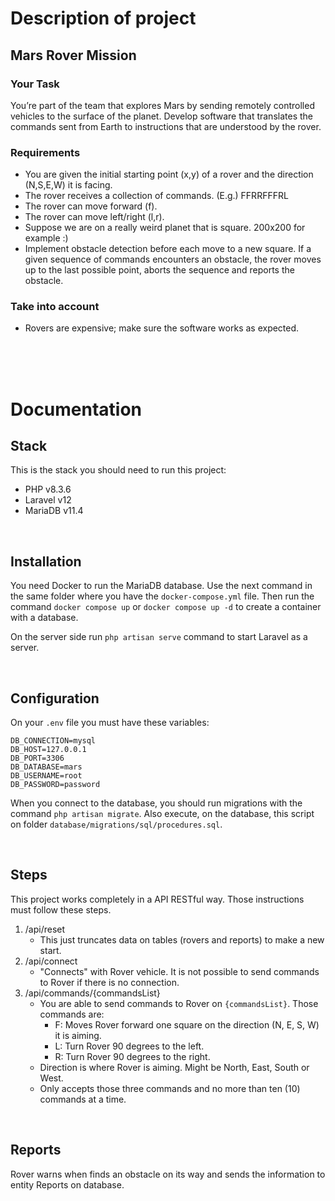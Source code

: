 # Description of project
## Mars Rover Mission

### Your Task
You’re part of the team that explores Mars by sending remotely controlled vehicles to the surface of the planet. Develop software that translates the commands sent from Earth to instructions that are understood by the rover.

### Requirements
- You are given the initial starting point (x,y) of a rover and the direction (N,S,E,W) it is facing.
- The rover receives a collection of commands. (E.g.) FFRRFFFRL
- The rover can move forward (f).
- The rover can move left/right (l,r).
- Suppose we are on a really weird planet that is square. 200x200 for example :)
- Implement obstacle detection before each move to a new square. If a given
sequence of commands encounters an obstacle, the rover moves up to the last
possible point, aborts the sequence and reports the obstacle.

### Take into account
- Rovers are expensive; make sure the software works as expected.

<br>
<br>
<br>

# Documentation
## Stack
This is the stack you should need to run this project:
- PHP v8.3.6
- Laravel v12
- MariaDB v11.4

<br>

## Installation
You need Docker to run the MariaDB database. Use the next command in the same folder where you have the `docker-compose.yml` file. Then run the command `docker compose up` or `docker compose up -d` to create a container with a database.

On the server side run `php artisan serve` command to start Laravel as a server.

<br>

## Configuration

On your `.env` file you must have these variables:
```
DB_CONNECTION=mysql
DB_HOST=127.0.0.1
DB_PORT=3306
DB_DATABASE=mars
DB_USERNAME=root
DB_PASSWORD=password
```

When you connect to the database, you should run migrations with the command `php artisan migrate`. Also execute, on the database, this script on folder `database/migrations/sql/procedures.sql`.

<br>

## Steps
This project works completely in a API RESTful way. Those instructions must follow these steps.

1) /api/reset
    - This just truncates data on tables (rovers and reports) to make a new start.
2) /api/connect
    - "Connects" with Rover vehicle. It is not possible to send commands to Rover if there is no connection.
3) /api/commands/{commandsList}
    - You are able to send commands to Rover on `{commandsList}`. Those commands are:
        - F: Moves Rover forward one square on the direction (N, E, S, W) it is aiming.
        - L: Turn Rover 90 degrees to the left.
        - R: Turn Rover 90 degrees to the right.
    - Direction is where Rover is aiming. Might be North, East, South or West.
    - Only accepts those three commands and no more than ten (10) commands at a time.

<br>

## Reports
Rover warns when finds an obstacle on its way and sends the information to entity Reports on database.
